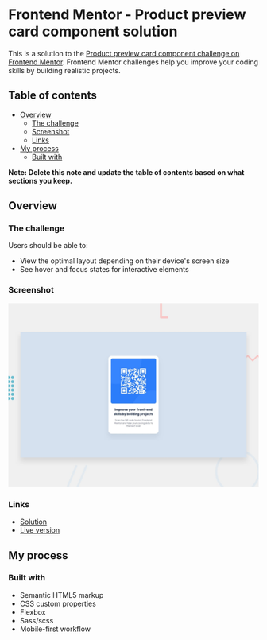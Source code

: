 # Frontend Mentor - Product preview card component solution

This is a solution to the [Product preview card component challenge on Frontend Mentor](https://www.frontendmentor.io/challenges/qr-code-component-iux_sIO_H). Frontend Mentor challenges help you improve your coding skills by building realistic projects.

## Table of contents

- [Overview](#overview)
  - [The challenge](#the-challenge)
  - [Screenshot](#screenshot)
  - [Links](#links)
- [My process](#my-process)
  - [Built with](#built-with)

**Note: Delete this note and update the table of contents based on what sections you keep.**

## Overview

### The challenge

Users should be able to:

- View the optimal layout depending on their device's screen size
- See hover and focus states for interactive elements

### Screenshot

![screenshot of my solution](./design/desktop-preview.jpg)

### Links

- [Solution](https://github.com/mahdipratama/qr-code-component-main)
- [Live version](https://gleaming-caramel-cb61d0.netlify.app)

## My process

### Built with

- Semantic HTML5 markup
- CSS custom properties
- Flexbox
- Sass/scss
- Mobile-first workflow
